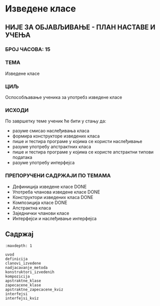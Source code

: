 # Изведене класе

## НИЈЕ ЗА ОБЈАВЉИВАЊЕ - ПЛАН НАСТАВЕ И УЧЕЊА

### БРОЈ ЧАСОВА: 15

### ТЕМА

Изведене класе

### ЦИЉ

Оспособљавање ученика за употребз изведене класе

### ИСХОДИ

По завршетку теме ученик ће бити у стању да:

* разуме смисао наслеђивања класа
* формира конструкторе изведених класа
* пише и тестира програме у којима се користи наслеђивање
* разуме употребу апстрактних класа
* пише и тестира програме у којима се користе апстрактни типови података
* разуме употребу интерфејса

### ПРЕПОРУЧЕНИ САДРЖАЈИ ПО ТЕМАМА

* Дефиниција изведене класе DONE
* Употреба чланова изведене класе DONE
* Конструктори изведених класа DONE
* Композиција класе DONE
* Апстрактна класа
* Заједнички чланови класе
* Интерфејси и наслеђивање интерфејса

## Садржај

```{toctree}
:maxdepth: 1

uvod
definicija
clanovi_izvedene
nadjacavanje_metoda
konstruktori_izvedenih
kompozicija
apstraktne_klase
zapecacene_klase
apstraktne_zapecacene_kviz
interfejsi
interfejsi_kviz
```
